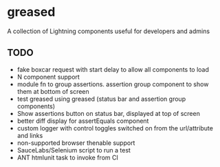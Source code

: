 # greased
A collection of Lightning components useful for developers and admins

## TODO

* fake boxcar request with start delay to allow all components to load
* N component support
* module fn to group assertions. assertion group component to show them at bottom of screen
* test greased using greased (status bar and assertion group components)
* Show assertions button on status bar, displayed at top of screen
* better diff display for assertEquals component
* custom logger with control toggles switched on from the url/attribute and links
* non-supported browser thenable support
* SauceLabs/Selenium script to run a test
* ANT htmlunit task to invoke from CI

